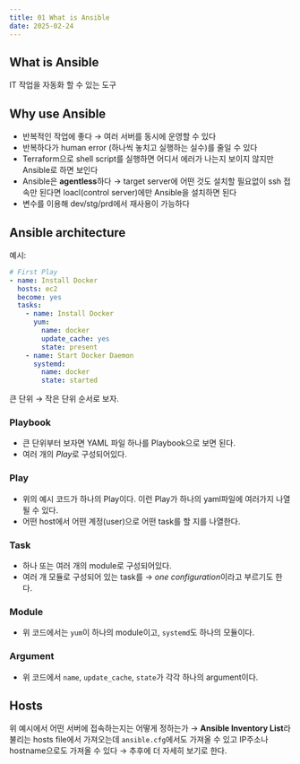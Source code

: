 ```yaml
---
title: 01 What is Ansible
date: 2025-02-24
---
```

## What is Ansible
IT 작업을 자동화 할 수 있는 도구

## Why use Ansible
- 반복적인 작업에 좋다 → 여러 서버를 동시에 운영할 수 있다
- 반복하다가 human error (하나씩 놓치고 실행하는 실수)를 줄일 수 있다
- Terraform으로 shell script를 실행하면 어디서 에러가 나는지 보이지 않지만 Ansible로 하면 보인다
- Ansible은 **agentless**하다 → target server에 어떤 것도 설치할 필요없이 ssh 접속만 된다면 loacl(control server)에만 Ansible을 설치하면 된다
- 변수를 이용해 dev/stg/prd에서 재사용이 가능하다

## Ansible architecture
예시: 
```yaml
# First Play
- name: Install Docker
  hosts: ec2
  become: yes
  tasks:
    - name: Install Docker
      yum:
        name: docker
        update_cache: yes
        state: present
    - name: Start Docker Daemon
      systemd:
        name: docker
        state: started
```

큰 단위 → 작은 단위 순서로 보자.
### Playbook
- 큰 단위부터 보자면 YAML 파일 하나를 Playbook으로 보면 된다.
- 여러 개의 *Play*로 구성되어있다.
### Play
- 위의 예시 코드가 하나의 Play이다. 이런 Play가 하나의 yaml파일에 여러가지 나열될 수 있다.
- 어떤 host에서 어떤 계정(user)으로 어떤 task를 할 지를 나열한다.
### Task
- 하나 또는 여러 개의 module로 구성되어있다.
- 여러 개 모듈로 구성되어 있는 task를 → *one configuration*이라고 부르기도 한다.
### Module
- 위 코드에서는 `yum`이 하나의 module이고, `systemd`도 하나의 모듈이다.
### Argument
- 위 코드에서 `name`, `update_cache`, `state`가 각각 하나의 argument이다.
## Hosts
위 예시에서 어떤 서버에 접속하는지는 어떻게 정하는가 → **Ansible Inventory List**라 불리는 hosts file에서 가져오는데 `ansible.cfg`에서도 가져올 수 있고 IP주소나 hostname으로도 가져올 수 있다 → 추후에 더 자세히 보기로 한다.
